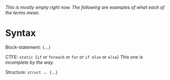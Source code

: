 <I>This is mostly empty right now.  The following are examples of what each of the terms mean.  </I>
# Syntax

Block-statement: `{`...`}`

CTFE: `static `{`if` or `foreach` or `for` or `if else` or `else`}   <I>This one is incomplete by the way.  </I>

Structure: `struct `...` {`...`}`
